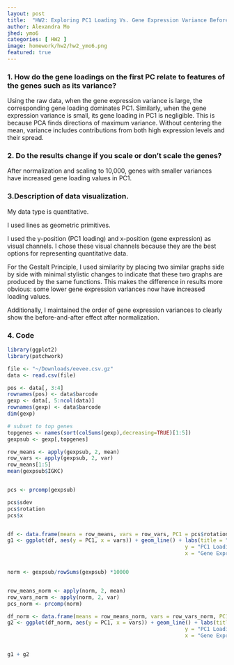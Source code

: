 ```yaml
---
layout: post
title:  "HW2: Exploring PC1 Loading Vs. Gene Expression Variance Before and After Normalization"
author: Alexandra Mo
jhed: ymo6
categories: [ HW2 ]
image: homework/hw2/hw2_ymo6.png
featured: true
---
```


### 1. How do the gene loadings on the first PC relate to features of the genes such as its variance? 
Using the raw data, when the gene expression variance is large, the corresponding gene loading dominates PC1. Similarly, when the gene expression variance is small, its gene loading in PC1 is negligible. This is because PCA finds directions of maximum variance. Without centering the mean, variance includes contributions from both high expression levels and their spread.

### 2. Do the results change if you scale or don’t scale the genes? 
After normalization and scaling to 10,000, genes with smaller variances have increased gene loading values in PC1. 

### 3.Description of data visualization. 
My data type is quantitative.

I used lines as geometric primitives.

I used the y-position (PC1 loading) and x-position (gene expression) as visual channels. I chose these visual channels because they are the best options for representing quantitative data.

For the Gestalt Principle, I used similarity by placing two similar graphs side by side with minimal stylistic changes to indicate that these two graphs are produced by the same functions. This makes the difference in results more obvious: some lower gene expression variances now have increased loading values.

Additionally, I maintained the order of gene expression variances to clearly show the before-and-after effect after normalization.

### 4. Code 

```r
library(ggplot2)
library(patchwork)

file <- "~/Downloads/eevee.csv.gz"
data <- read.csv(file)

pos <- data[, 3:4]
rownames(pos) <- data$barcode
gexp <- data[, 5:ncol(data)]
rownames(gexp) <- data$barcode
dim(gexp)

# subset to top genes
topgenes <- names(sort(colSums(gexp),decreasing=TRUE)[1:5])
gexpsub <- gexp[,topgenes]

row_means <- apply(gexpsub, 2, mean)
row_vars <- apply(gexpsub, 2, var)
row_means[1:5]
mean(gexpsub$IGKC)


pcs <- prcomp(gexpsub)

pcs$sdev
pcs$rotation
pcs$x


df <- data.frame(means = row_means, vars = row_vars, PC1 = pcs$rotation[1:5,1])
g1 <- ggplot(df, aes(y = PC1, x = vars)) + geom_line() + labs(title = "PC1 Loading vs. Gene Expresion Variance",
                                                         y = "PC1 Loading Value",
                                                         x = "Gene Expression variance") + theme_minimal()


norm <- gexpsub/rowSums(gexpsub) *10000


row_means_norm <- apply(norm, 2, mean)
row_vars_norm <- apply(norm, 2, var)
pcs_norm <- prcomp(norm)

df_norm <- data.frame(means = row_means_norm, vars = row_vars_norm, PC1 = pcs_norm$rotation[1:5,1])
g2 <- ggplot(df_norm, aes(y = PC1, x = vars)) + geom_line() + labs(title = "PC1 Loading vs. Gene Expresion Variance, After normalization",
                                                         y = "PC1 Loading Value",
                                                         x = "Gene Expression variance") + theme_minimal()


g1 + g2
        

```
